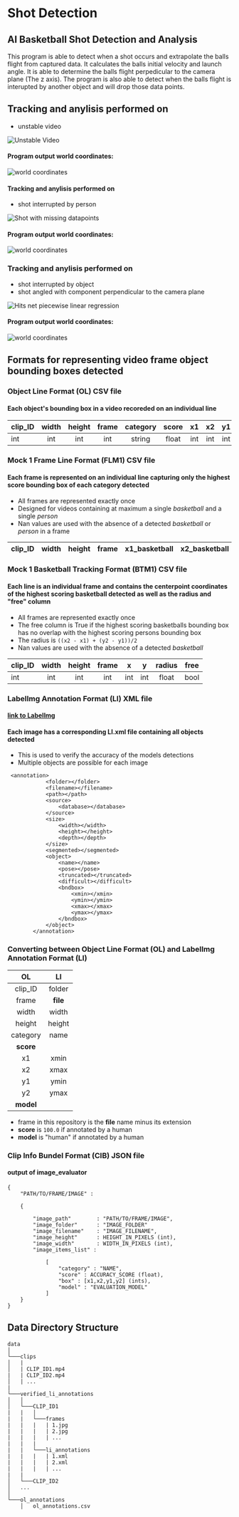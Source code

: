 # Shot Detection

## AI Basketball Shot Detection and Analysis
This program is able to detect when a shot occurs and extrapolate the balls flight from captured data. It calculates the balls initial velocity and launch angle. It is able to determine the balls flight perpedicular to the camera plane (The z axis). The program is also able to detect when the balls flight is interupted by another object and will drop those data points.

## Tracking and anylisis performed on 
* unstable video

![Unstable Video](shot_1.gif)
#### Program output world coordinates:
![world coordinates](shot_1_trajectory_extrapolation_points_v1.png)

#### Tracking and anylisis performed on 
* shot interrupted by person

![Shot with missing datapoints](shot_2.gif)
#### Program output world coordinates:
![world coordinates](shot_2_trajectory_extrapolation_points_v1.png)

### Tracking and anylisis performed on 
* shot interrupted by object
* shot angled with component perpendicular to the camera plane

![Hits net piecewise linear regression](shot_16.gif)
#### Program output world coordinates:
![world coordinates](shot_16_trajectory_extrapolation_points_v1.png)



## Formats for representing video frame object bounding boxes detected

### Object Line Format (OL) CSV file
#### Each object's bounding box in a video recoreded on an individual line

| clip_ID | width | height | frame | category | score | x1 | x2 | y1 | y2 | model |
|---------|:-----:|:------:|:-----:|:--------:|:-----:|:--:|:--:|:--:|:--:|:-----:|
| int	  | int   | int    | int   | string   |float  |int |int |int |int |string |

### Mock 1 Frame Line Format (FLM1) CSV file
#### Each frame is represented on an individual line capturing only the highest score bounding box of each category detected
* All frames are represented exactly once
* Designed for videos containing at maximum a single _basketball_ and a single _person_
* Nan values are used with the absence of a detected  _basketball_ or _person_ in a frame

| clip_ID | width | height | frame | x1_basketball | x2_basketball | y1_basketball | y2_basketball | x1_person | x2_person | y1_person | y2_person | 
|---------|:-----:|:------:|:-----:|:-------------:|:-------------:|:-------------:|:-------------:|:---------:|:---------:|:----------:|:-----:|

### Mock 1 Basketball Tracking Format (BTM1) CSV file
#### Each line is an individual frame and contains the centerpoint coordinates of the highest scoring basketball detected as well as the radius and "free" column
* All frames are represented exactly once
* The free column is True if the highest scoring basketballs bounding box has no overlap with the highest scoring persons bounding box
* The radius is ``((x2 - x1) + (y2 - y1))/2``
* Nan values are used with the absence of a detected  _basketball_

| clip_ID | width | height | frame | x | y | radius | free |
|---------|:-----:|:------:|:-----:|:-:|:-:|:------:|:----:|
| int	  | int   | int    | int   |int|int| float  | bool |

### LabelImg Annotation Format (LI) XML file
#### [link to LabelImg](https://github.com/tzutalin/labelImg)
#### Each image has a corresponding LI.xml file containing all objects detected
* This is used to verify the accuracy of the models detections
* Multiple objects are possible for each image
```
 <annotation>
            <folder></folder>
            <filename></filename>
            <path></path>
            <source>
                <database></database>
            </source>
            <size>
                <width></width>
                <height></height>
                <depth></depth>
            </size>
            <segmented></segmented>
            <object>
                <name></name>
                <pose></pose>
                <truncated></truncated>
                <difficult></difficult>
                <bndbox>
                    <xmin></xmin>
                    <ymin></ymin>
                    <xmax></xmax>
                    <ymax></ymax>
                </bndbox>
            </object>
        </annotation>
```

### Converting between Object Line Format (OL) and LabelImg Annotation Format (LI)

| OL | LI |
|:--:|:--:|
|clip_ID|folder|
|frame|**file**|
|width|width|
|height|height|
|category|name|
|**score**| |
|x1|xmin|
|x2|xmax|
|y1|ymin|
|y2|ymax|
|**model**| |

* frame in this repository is the **file** name minus its extension
* **score** is ``100.0`` if annotated by a human
* **model** is "human" if annotated by a human

### Clip Info Bundel Format (CIB) JSON file
#### output of image_evaluator
```
{
	"PATH/TO/FRAME/IMAGE" : 

	{

		"image_path" 		: "PATH/TO/FRAME/IMAGE",
		"image_folder" 		: "IMAGE_FOLDER"
		"image_filename" 	: "IMAGE_FILENAME",
		"image_height" 		: HEIGHT_IN_PIXELS (int),
		"image_width" 		: WIDTH_IN_PIXELS (int),
		"image_items_list" : 

			[
				"category" : "NAME",
				"score" : ACCURACY_SCORE (float),
				"box" : [x1,x2,y1,y2] (ints),
				"model" : "EVALUATION_MODEL"
			]
	}
}
```

## Data Directory Structure
```
data
│
└───clips
│   |
│   | CLIP_ID1.mp4
|   | CLIP_ID2.mp4
│   | ...
|
└───verified_li_annotations
│   │
│   └───CLIP_ID1
|   |   │
|   |   └───frames
|   |   |   | 1.jpg
|   |   |   | 2.jpg
|   |   |   | ...
|   |   |
|   |   └───li_annotations
|   |   |   | 1.xml
|   |   |   | 2.xml
|   |   |   | ...
|   |   
│   └───CLIP_ID2
│   ...
│   
└───ol_annotations
    │   ol_annotations.csv
```
